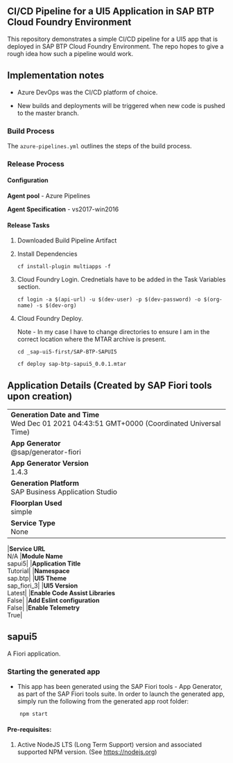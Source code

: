 ## CI/CD Pipeline for a UI5 Application in SAP BTP Cloud Foundry Environment

This repository demonstrates a simple CI/CD pipeline for a UI5 app that is deployed in SAP BTP Cloud Foundry Environment. The repo hopes to give a rough idea how such a pipeline would work.

## Implementation notes

- Azure DevOps was the CI/CD platform of choice.

- New builds and deployments will be triggered when new code is pushed to the master branch.

### Build Process

The `azure-pipelines.yml` outlines the steps of the build process.

### Release Process

#### Configuration

**Agent pool** - Azure Pipelines

**Agent Specification** - vs2017-win2016

#### Release Tasks

1. Downloaded Build Pipeline Artifact
2. Install Dependencies

   `cf install-plugin multiapps -f`

3. Cloud Foundry Login. Crednetials have to be added in the Task Variables section.

   `cf login -a $(api-url) -u $(dev-user) -p $(dev-password) -o $(org-name) -s $(dev-org)`

4. Cloud Foundry Deploy.

   Note - In my case I have to change directories to ensure I am in the correct location where the MTAR archive is present.

   `cd _sap-ui5-first/SAP-BTP-SAPUI5`

   `cf deploy sap-btp-sapui5_0.0.1.mtar`

## Application Details (Created by SAP Fiori tools upon creation)

|                                                                                                |
| ---------------------------------------------------------------------------------------------- |
| **Generation Date and Time**<br>Wed Dec 01 2021 04:43:51 GMT+0000 (Coordinated Universal Time) |
| **App Generator**<br>@sap/generator-fiori                                                      |
| **App Generator Version**<br>1.4.3                                                             |
| **Generation Platform**<br>SAP Business Application Studio                                     |
| **Floorplan Used**<br>simple                                                                   |
| **Service Type**<br>None                                                                       |

|**Service URL**<br>N/A
|**Module Name**<br>sapui5|
|**Application Title**<br>Tutorial|
|**Namespace**<br>sap.btp|
|**UI5 Theme**<br>sap_fiori_3|
|**UI5 Version**<br>Latest|
|**Enable Code Assist Libraries**<br>False|
|**Add Eslint configuration**<br>False|
|**Enable Telemetry**<br>True|

## sapui5

A Fiori application.

### Starting the generated app

- This app has been generated using the SAP Fiori tools - App Generator, as part of the SAP Fiori tools suite. In order to launch the generated app, simply run the following from the generated app root folder:

```
    npm start
```

#### Pre-requisites:

1. Active NodeJS LTS (Long Term Support) version and associated supported NPM version. (See https://nodejs.org)
